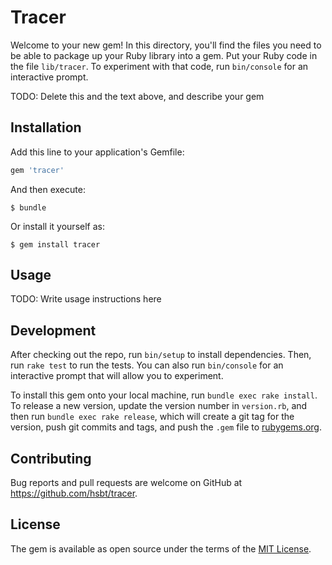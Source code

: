# Tracer

Welcome to your new gem! In this directory, you'll find the files you need to be able to package up your Ruby library into a gem. Put your Ruby code in the file `lib/tracer`. To experiment with that code, run `bin/console` for an interactive prompt.

TODO: Delete this and the text above, and describe your gem

## Installation

Add this line to your application's Gemfile:

```ruby
gem 'tracer'
```

And then execute:

    $ bundle

Or install it yourself as:

    $ gem install tracer

## Usage

TODO: Write usage instructions here

## Development

After checking out the repo, run `bin/setup` to install dependencies. Then, run `rake test` to run the tests. You can also run `bin/console` for an interactive prompt that will allow you to experiment.

To install this gem onto your local machine, run `bundle exec rake install`. To release a new version, update the version number in `version.rb`, and then run `bundle exec rake release`, which will create a git tag for the version, push git commits and tags, and push the `.gem` file to [rubygems.org](https://rubygems.org).

## Contributing

Bug reports and pull requests are welcome on GitHub at https://github.com/hsbt/tracer.

## License

The gem is available as open source under the terms of the [MIT License](https://opensource.org/licenses/MIT).
